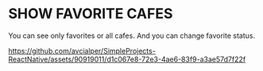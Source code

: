 # SHOW FAVORITE CAFES
You can see only favorites or all cafes. And you can change favorite status.<br/>


https://github.com/avcialper/SimpleProjects-ReactNative/assets/90919011/d1c067e8-72e3-4ae6-83f9-a3ae57d7f22f

